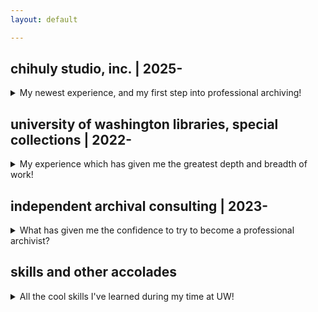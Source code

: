 ```yaml
---
layout: default

---
```


## chihuly studio, inc. | 2025-
<details>
<summary>My newest experience, and my first step into professional archiving!</summary>
<p>
{{ "
organizing the personal papers of Dale Chihuly, preeminent glass artist and pioneer of the studio glass movement!

at the studio, I work with corporate records and personal papers, as well as audio-visual materials. the work I do, and content I create, is privileged information, but here are some photos of my [workspace]() and the [archive itself]()!
" | markdownify }}
</p>
</details>

## university of washington libraries, special collections | 2022-
<details>
<summary>My experience which has given me the greatest depth and breadth of work!</summary>
<p>
{{ "
in the visual material division, I have processed, rehoused, and worked with thousands of photographs across more than thirty collections. I am particularly proud of my work processing and arranging the personal photographs and materials of the 'Boys in the Boat' coxswain, Robert Moch.

you can check out the finding aid for the Moch collection [here](https://archiveswest.orbiscascade.org/ark:80444/xv791503?q=moch).

I've also processed some other notable collections at the UW, including the [C.W. Felch photograph collection](https://archiveswest.orbiscascade.org/ark:80444/xv325025), the [Webster & Stevens photograph collection](https://archiveswest.orbiscascade.org/ark:80444/xv505991), and the [Western Canada photograph collection](https://archiveswest.orbiscascade.org/ark:80444/xv92150).

in the architecture drawings division, I am rehousing the architecture drawings collection of Carl Gould Sr., the first licensed architect in Washington state. I have taken disparate drawings and rearranged them into one cohesive map case set, using highly-technical skills for moving delicate, century-old work.
" | markdownify }}
</p>
</details>

## independent archival consulting | 2023-
<details>
<summary>What has given me the confidence to try to become a professional archivist?</summary>
<p>
{{ "
my Seattle-area clients have run the gamut!

for a small local arts archive, I have leveraged my skills in policy creation to create dynamic processing manuals and strategic planning. my work also focused on alignment with grant funder guidelines and professional development trainings for staff at the archive.

my individual clients have included rare book collectors and subject-area collection specialists. for these clients, I've produced finding aids for a varied collection of rare books, ephemera, and manuscripts, culminating in donation to the Rare Books Division of the University of Washington Libraries. 

I've also assessed and assited in the valuation of a collection of rare 20th century American literature. I've conducted informal research and market analysis of materials, prepared descriptive materials for the collection's auction site, and communicated timely, accurate evaluation to stakeholders.
" | markdownify }}
</p>
</details>

## skills and other accolades
<details>
<summary>All the cool skills I've learned during my time at UW!</summary>
<p>
{{ "
throughout my time at the university, I've set out to improve a number of my archival soft skills, including my object handling procedure and preventative conservation practices. Working with patrons has improved my library front-of-house best practices and standards, including policy creation and administrative procedures, including (de-) accessioning, acquisition, and conservation. I've updated and improved my processing procedures for nitrate, acetate, and polyester film and accompanying print media, as well as encoding procedures in DACS, EAD, ASpace, and their implementation in XMetal. I've also learned how to make some [pretty nifty phase wrappers]()!

I have also iterated on my skill related grant writing and funding, as well as the handling of materials and grants. I also improved my interdisciplinary and critical research strategies by gaining experience with community co-created methodologies!
" | markdownify }}
</p>
</details>


